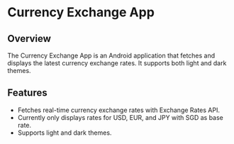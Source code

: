 # Currency Exchange App

## Overview
The Currency Exchange App is an Android application that fetches and displays the latest currency exchange rates. It supports both light and dark themes.

## Features
- Fetches real-time currency exchange rates with Exchange Rates API.
- Currently only displays rates for USD, EUR, and JPY with SGD as base rate.
- Supports light and dark themes.
